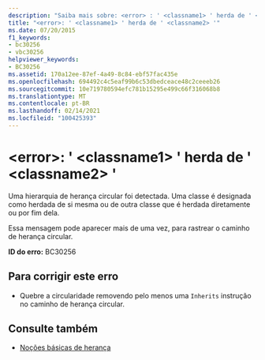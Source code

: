 ```yaml
---
description: "Saiba mais sobre: <error> : ' <classname1> ' herda de ' <classname2> '"
title: "<error>: ' <classname1> ' herda de ' <classname2> '"
ms.date: 07/20/2015
f1_keywords:
- bc30256
- vbc30256
helpviewer_keywords:
- BC30256
ms.assetid: 170a12ee-87ef-4a49-8c84-ebf57fac435e
ms.openlocfilehash: 694492c4c5eaf99b6c53dbedceace48c2ceeeb26
ms.sourcegitcommit: 10e719780594efc781b15295e499c66f316068b8
ms.translationtype: MT
ms.contentlocale: pt-BR
ms.lasthandoff: 02/14/2021
ms.locfileid: "100425393"
---
```

# <a name="error-classname1-inherits-from-classname2"></a>\<error>: ' \<classname1> ' herda de ' \<classname2> '

Uma hierarquia de herança circular foi detectada. Uma classe é designada como herdada de si mesma ou de outra classe que é herdada diretamente ou por fim dela.  
  
 Essa mensagem pode aparecer mais de uma vez, para rastrear o caminho de herança circular.  
  
 **ID do erro:** BC30256  
  
## <a name="to-correct-this-error"></a>Para corrigir este erro  
  
- Quebre a circularidade removendo pelo menos uma `Inherits` instrução no caminho de herança circular.  
  
## <a name="see-also"></a>Consulte também

- [Noções básicas de herança](../programming-guide/language-features/objects-and-classes/inheritance-basics.md)
